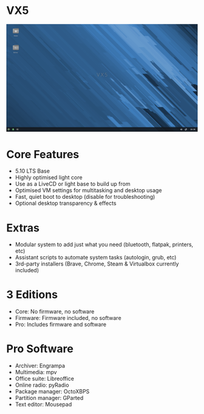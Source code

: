 # VX5
<img src="https://github.com/dessington/VX5/blob/main/vx5-lts.png" width="680">

# Core Features
- 5.10 LTS Base
- Highly optimised light core
- Use as a LiveCD or light base to build up from
- Optimised VM settings for multitasking and desktop usage
- Fast, quiet boot to desktop (disable for troubleshooting)
- Optional desktop transparency & effects

# Extras
- Modular system to add just what you need (bluetooth, flatpak, printers, etc)
- Assistant scripts to automate system tasks (autologin, grub, etc)
- 3rd-party installers (Brave, Chrome, Steam & Virtualbox currently included)

# 3 Editions
- Core: No firmware, no software
- Firmware: Firmware included, no software
- Pro: Includes firmware and software

# Pro Software
- Archiver: Engrampa
- Multimedia: mpv
- Office suite: Libreoffice
- Online radio: pyRadio
- Package manager: OctoXBPS
- Partition manager: GParted
- Text editor: Mousepad

